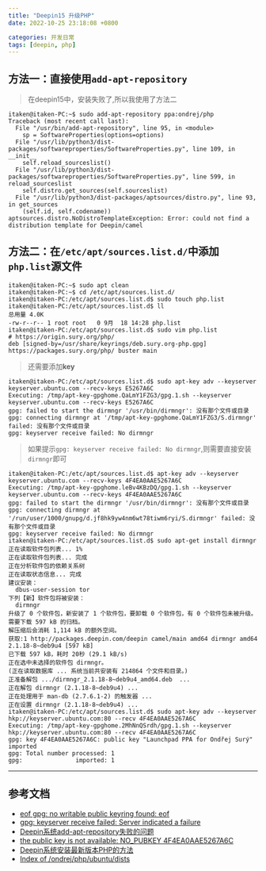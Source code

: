 ```yaml
---
title: "Deepin15 升级PHP"
date: 2022-10-25 23:18:08 +0800

categories: 开发日常
tags: [deepin, php]
---
```


## 方法一：直接使用`add-apt-repository`
>在deepin15中，安装失败了,所以我使用了方法二

```
itaken@itaken-PC:~$ sudo add-apt-repository ppa:ondrej/php
Traceback (most recent call last):
  File "/usr/bin/add-apt-repository", line 95, in <module>
    sp = SoftwareProperties(options=options)
  File "/usr/lib/python3/dist-packages/softwareproperties/SoftwareProperties.py", line 109, in __init__
    self.reload_sourceslist()
  File "/usr/lib/python3/dist-packages/softwareproperties/SoftwareProperties.py", line 599, in reload_sourceslist
    self.distro.get_sources(self.sourceslist)    
  File "/usr/lib/python3/dist-packages/aptsources/distro.py", line 93, in get_sources
    (self.id, self.codename))
aptsources.distro.NoDistroTemplateException: Error: could not find a distribution template for Deepin/camel
```

## 方法二：在`/etc/apt/sources.list.d/`中添加`php.list`源文件
```
itaken@itaken-PC:~$ sudo apt clean
itaken@itaken-PC:~$ cd /etc/apt/sources.list.d/
itaken@itaken-PC:/etc/apt/sources.list.d$ sudo touch php.list
itaken@itaken-PC:/etc/apt/sources.list.d$ ll
总用量 4.0K
-rw-r--r-- 1 root root   0 9月  18 14:28 php.list
itaken@itaken-PC:/etc/apt/sources.list.d$ sudo vim php.list 
# https://origin.sury.org/php/
deb [signed-by=/usr/share/keyrings/deb.sury.org-php.gpg] https://packages.sury.org/php/ buster main
```

>还需要添加**key**

```
itaken@itaken-PC:/etc/apt/sources.list.d$ sudo apt-key adv --keyserver keyserver.ubuntu.com --recv-keys E5267A6C
Executing: /tmp/apt-key-gpghome.QaLmY1FZG3/gpg.1.sh --keyserver keyserver.ubuntu.com --recv-keys E5267A6C
gpg: failed to start the dirmngr '/usr/bin/dirmngr': 没有那个文件或目录
gpg: connecting dirmngr at '/tmp/apt-key-gpghome.QaLmY1FZG3/S.dirmngr' failed: 没有那个文件或目录
gpg: keyserver receive failed: No dirmngr
```

>如果提示`gpg: keyserver receive failed: No dirmngr`,则需要直接安装`dirmngr`即可

```
itaken@itaken-PC:/etc/apt/sources.list.d$ apt-key adv --keyserver keyserver.ubuntu.com --recv-keys 4F4EA0AAE5267A6C
Executing: /tmp/apt-key-gpghome.leBv4KBzDQ/gpg.1.sh --keyserver keyserver.ubuntu.com --recv-keys 4F4EA0AAE5267A6C
gpg: failed to start the dirmngr '/usr/bin/dirmngr': 没有那个文件或目录
gpg: connecting dirmngr at '/run/user/1000/gnupg/d.jf8hk9yw4nm6wt78tiwm6ryi/S.dirmngr' failed: 没有那个文件或目录
gpg: keyserver receive failed: No dirmngr
itaken@itaken-PC:/etc/apt/sources.list.d$ sudo apt-get install dirmngr
正在读取软件包列表... 1%
正在读取软件包列表... 完成
正在分析软件包的依赖关系树       
正在读取状态信息... 完成       
建议安装：
  dbus-user-session tor
下列【新】软件包将被安装：
  dirmngr
升级了 0 个软件包，新安装了 1 个软件包，要卸载 0 个软件包，有 0 个软件包未被升级。
需要下载 597 kB 的归档。
解压缩后会消耗 1,114 kB 的额外空间。
获取:1 http://packages.deepin.com/deepin camel/main amd64 dirmngr amd64 2.1.18-8~deb9u4 [597 kB]
已下载 597 kB，耗时 20秒 (29.1 kB/s) 
正在选中未选择的软件包 dirmngr。
(正在读取数据库 ... 系统当前共安装有 214864 个文件和目录。)
正准备解包 .../dirmngr_2.1.18-8~deb9u4_amd64.deb  ...
正在解包 dirmngr (2.1.18-8~deb9u4) ...
正在处理用于 man-db (2.7.6.1-2) 的触发器 ...
正在设置 dirmngr (2.1.18-8~deb9u4) ...
itaken@itaken-PC:/etc/apt/sources.list.d$ sudo apt-key adv --keyserver hkp://keyserver.ubuntu.com:80 --recv 4F4EA0AAE5267A6C
Executing: /tmp/apt-key-gpghome.2MhNnQSrdh/gpg.1.sh --keyserver hkp://keyserver.ubuntu.com:80 --recv 4F4EA0AAE5267A6C
gpg: key 4F4EA0AAE5267A6C: public key "Launchpad PPA for Ondřej Surý" imported
gpg: Total number processed: 1
gpg:               imported: 1
```

---
## 参考文档
- [eof gpg: no writable public keyring found: eof](https://blog.csdn.net/mlzhu007/article/details/3933977/)
- [gpg: keyserver receive failed: Server indicated a failure](https://blog.csdn.net/qq_25824713/article/details/126369410)
- [Deepin系统add-apt-repository失败的问题](https://blog.csdn.net/ysy950803/article/details/102774256)
- [the public key is not available: NO_PUBKEY 4F4EA0AAE5267A6C](https://blog.csdn.net/think_ycx/article/details/84198255)
- [Deepin系统安装最新版本PHP的方法](https://www.jianshu.com/p/47bcc9355ecd)
- [Index of /ondrej/php/ubuntu/dists](http://ppa.launchpad.net/ondrej/php/ubuntu/dists/)
